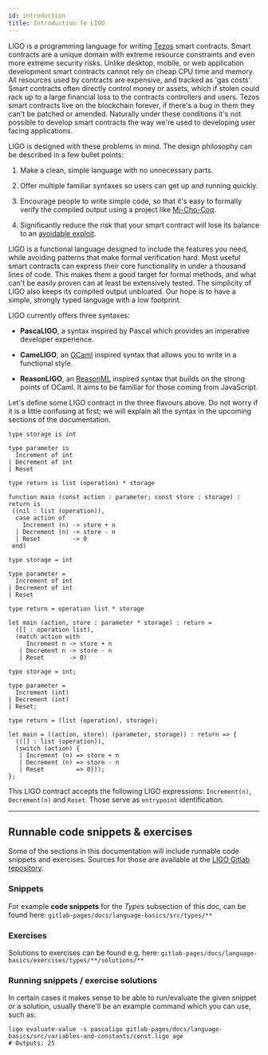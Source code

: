 ```yaml
---
id: introduction
title: Introduction To LIGO
---
```


LIGO is a programming language for writing [Tezos](https://tezos.com/) smart contracts.
Smart contracts are a unique domain with extreme resource constraints and even
more extreme security risks. Unlike desktop, mobile, or web
application development smart contracts cannot rely on cheap CPU time and memory.
All resources used by contracts are expensive, and tracked as 'gas costs'. Smart
contracts often directly control money or assets, which if stolen could rack up to
a large financial loss to the contracts controllers and users. Tezos smart contracts
live on the blockchain forever, if there's a bug in them they can't be patched or
amended. Naturally under these conditions it's not possible to develop smart contracts
the way we're used to developing user facing applications.

LIGO is designed with these problems in mind. The design philosophy can be
described in a few bullet points:

1. Make a clean, simple language with no unnecessary parts.

2. Offer multiple familiar syntaxes so users can get up and running quickly.

3. Encourage people to write simple code, so that it's easy to formally verify the
compiled output using a project like [Mi-Cho-Coq](https://gitlab.com/nomadic-labs/mi-cho-coq/).

4. Significantly reduce the risk that your smart contract will lose its balance to an [avoidable exploit](https://www.wired.com/2016/06/50-million-hack-just-showed-dao-human/).

LIGO is a functional language designed to include the features you need, while
avoiding patterns that make formal verification hard. Most useful smart contracts
can express their core functionality in under a thousand lines of code. This makes
them a good target for formal methods, and what can't be easily proven can at least
be extensively tested. The simplicity of LIGO also keeps its compiled output
unbloated. Our hope is to have a simple, strongly typed language with a low footprint.

LIGO currently offers three syntaxes:

  - **PascaLIGO**, a syntax inspired by Pascal which provides an
    imperative developer experience.

  - **CameLIGO**, an [OCaml]((https://ocaml.org/)) inspired
    syntax that allows you to write in a functional style.

  - **ReasonLIGO**, an [ReasonML]((https://reasonml.github.io/)) inspired syntax
    that builds on the strong points of OCaml. It aims to be familiar for those
    coming from JavaScript.

Let's define some LIGO contract in the three flavours above. Do
not worry if it is a little confusing at first; we will explain all
the syntax in the upcoming sections of the documentation.

<!--DOCUSAURUS_CODE_TABS-->
<!--PascaLIGO-->
```pascaligo group=a
type storage is int

type parameter is
  Increment of int
| Decrement of int
| Reset

type return is list (operation) * storage

function main (const action : parameter; const store : storage) : return is
 ((nil : list (operation)),
  case action of
    Increment (n) -> store + n
  | Decrement (n) -> store - n
  | Reset         -> 0
 end)
```

<!--CameLIGO-->
```cameligo group=a
type storage = int

type parameter =
  Increment of int
| Decrement of int
| Reset

type return = operation list * storage

let main (action, store : parameter * storage) : return =
  ([] : operation list),
  (match action with
     Increment n -> store + n
   | Decrement n -> store - n
   | Reset       -> 0)
```

<!--ReasonLIGO-->
```reasonligo group=a
type storage = int;

type parameter =
  Increment (int)
| Decrement (int)
| Reset;

type return = (list (operation), storage);

let main = ((action, store): (parameter, storage)) : return => {
  (([] : list (operation)),
  (switch (action) {
   | Increment (n) => store + n
   | Decrement (n) => store - n
   | Reset         => 0}));
};
```
<!--END_DOCUSAURUS_CODE_TABS-->

This LIGO contract accepts the following LIGO expressions:
`Increment(n)`, `Decrement(n)` and `Reset`. Those serve as
`entrypoint` identification.

---

## Runnable code snippets & exercises

Some of the sections in this documentation will include runnable code snippets and exercises. Sources for those are available at
the [LIGO Gitlab repository](https://gitlab.com/ligolang/ligo).

### Snippets
For example **code snippets** for the *Types* subsection of this doc, can be found here:
`gitlab-pages/docs/language-basics/src/types/**`

### Exercises
Solutions to exercises can be found e.g. here:  `gitlab-pages/docs/language-basics/exercises/types/**/solutions/**`

### Running snippets / exercise solutions
In certain cases it makes sense to be able to run/evaluate the given snippet or a solution, usually there'll be an example command which you can use, such as:

```shell
ligo evaluate-value -s pascaligo gitlab-pages/docs/language-basics/src/variables-and-constants/const.ligo age
# Outputs: 25
```
